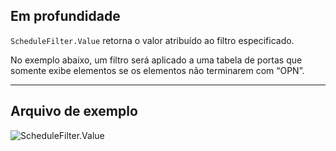 ## Em profundidade
`ScheduleFilter.Value` retorna o valor atribuído ao filtro especificado.

No exemplo abaixo, um filtro será aplicado a uma tabela de portas que somente exibe elementos se os elementos não terminarem com “OPN”.
___
## Arquivo de exemplo

![ScheduleFilter.Value](./Revit.Schedules.ScheduleFilter.Value_img.jpg)
